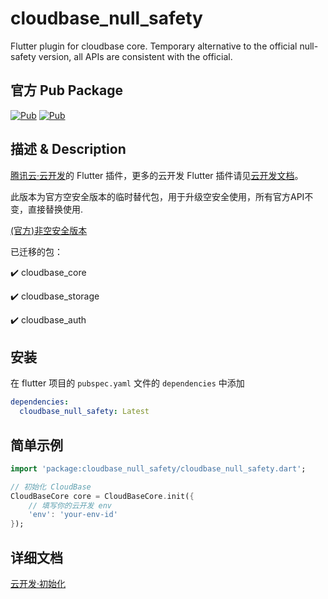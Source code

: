 # cloudbase_null_safety

Flutter plugin for cloudbase core. Temporary alternative to the official null-safety version, all APIs are consistent with the official.

## 官方 Pub Package
[![Pub](https://img.shields.io/pub/v/cloudbase_core)]()
[![Pub](https://img.shields.io/pub/v/cloudbase_storage)]()

## 描述 & Description

<!-- [![Pub](https://img.shields.io/pub/v/cloudbase_core)]() -->

[腾讯云·云开发](https://www.cloudbase.net/)的 Flutter 插件，更多的云开发 Flutter 插件请见[云开发文档](https://docs.cloudbase.net/api-reference/flutter/install.html)。

此版本为官方空安全版本的临时替代包，用于升级空安全使用，所有官方API不变，直接替换使用.

[(官方)非空安全版本](https://pub.dev/packages/cloudbase_core/versions/0.0.11)

已迁移的包：

✔️ cloudbase_core

✔️ cloudbase_storage

✔️ cloudbase_auth

## 安装

在 flutter 项目的 `pubspec.yaml` 文件的 `dependencies` 中添加

```yaml
dependencies:
  cloudbase_null_safety: Latest
```

## 简单示例

```dart
import 'package:cloudbase_null_safety/cloudbase_null_safety.dart';

// 初始化 CloudBase
CloudBaseCore core = CloudBaseCore.init({
    // 填写你的云开发 env
    'env': 'your-env-id'
});
```

## 详细文档

[云开发·初始化](https://docs.cloudbase.net/api-reference/flutter/initialization.html)
